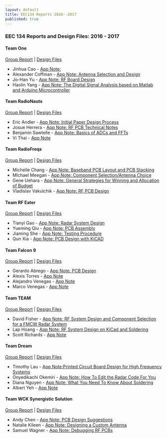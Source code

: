 ```yaml
---
layout: default
title: EEC134 Reports 2016--2017
published: true
---
```

### EEC 134 Reports and Design Files: 2016 - 2017

#### Team One

[Group Report](/education/files/eec134-2016-2017/Team_One/Team_One_Report.pdf) \| [Design Files](/education/files/eec134-2016-2017/Team_One/Team_One_Design_Files.zip)

* Jinhua Cao - [App Note: ](/education/files/eec134-2016-2017/Team_One/AN_Jinhua_Cao.pdf)
* Alexander Coffman - [App Note: Antenna Selection and Design](/education/files/eec134-2016-2017/Team_One/AN_Alex_Coffman.pdf)
* Jo-Han Yu - [App Note: RF Board Design](/education/files/eec134-2016-2017/Team_One/AN_Jo_Han_Yu.pdf)
* Haolin Yang - [App Note: The Digital Signal Analysis based on Matlab and Arduino Microcontroller](/education/files/eec134-2016-2017/Team_One/AN_Haolin_Yang.pdf)

#### Team RadioNauts

[Group Report](/education/files/eec134-2016-2017/Team_RadioNauts/Team_RadioNauts_Report.pdf) \| [Design Files](/education/files/eec134-2016-2017/Team_RadioNauts/Team_RadioNauts_Design_Files.zip)

* Eric Andler - [App Note: Initial Paper Design Process](/education/files/eec134-2016-2017/Team_RadioNauts/AN_Eric_Andler.pdf)
* Josue Herrera - [App Note: RF PCB Technical Notes](/education/files/eec134-2016-2017/Team_RadioNauts/AN_Josue_Herrera.pdf)
* Benjamin Sawtelle - [App Note: Basics of ADCs and FFTs](/education/files/eec134-2016-2017/Team_RadioNauts/AN_Ben_Sawtelle.pdf)
* Vi Thai - [App Note](/education/files/eec134-2016-2017/Team_RadiNauts/AN_Vi_Thai.pdf)

#### Team RadioFreqs

[Group Report](/education/files/eec134-2016-2017/Team_RadioFreqs/Team_RadioFreqs_Report.pdf) \| [Design Files](/education/files/eec134-2016-2017/Team_RadioNauts/Team_RadioFreqs_Design_Files.zip)

* Michelle Chang - [App Note: Baseband PCB Layout and PCB Stacking](/education/files/eec134-2016-2017/Team_RadioFreqs/AN_Michelle_Chang.pdf)
* MIchael Meegan - [App Note: Component Selection/Antenna Choice](education/files/eec134-2016-2017/Team_RadioFreqs/AN_Michael_Meegan.pdf)
* Gene Uehara - [App Note: General Strategies for Winning and Allocation of Budget](/education/files/eec134-2016-2017/Team_RadioFreqs/AN_Gene_Uehara.pdf)
* Vladislav Vakulchik - [App Note: RF PCB Design](/education/files/eec134-2016-2017/Team_RadioFreqs/AN_Vladislav_Vakulchik.pdf)

#### Team RF Eater

[Group Report](/education/files/eec134-2016-2017/Team_RF_Eater/Team_RF_Eater_Report.pdf) \| [Design Files](/education/files/eec134-2016-2017/Team_RF_Eater/Team_RF_Eater_Design_Files.docx)

* Tianyi Gao - [App Note: Radar System Design](/education/files/eec134-2016-2017/Team_RF_Eater/AN_Tianyi_Gao.pdf)
* Yueming Qiu - [App Note: PCB Assembly](/education/files/eec134-2016-2017/Team_RF_Eater/AN_Yueming_Qiu.pdf)
* Jiaming She - [App Note: Testing Procedure](/education/files/eec134-2016-2017/Team_RF_Eater/AN_Jiaming_She.pdf)
* Qun Xia - [App Note: PCB Design with KiCAD](/education/files/eec134-2016-2017/Team_RF_Eater/AN_Qun_Xia.pdf)
 
#### Team Falcon 9

[Group Report](/education/files/eec134-2016-2017/Team_Falcon9/Team_Falcon9_Report.pdf) \| [Design Files](/education/files/eec134-2016-2017/Team_RF_Eater/Team_Falcon9_Design_Files.zip)

* Gerardo Abrego - [App Note: PCB Design](/education/files/eec134-2016-2017/Team_Falcon9/AN_Gerardo_Abrego.pdf)
* Alexis Torres - [App Note](/education/files/eec134-2016-2017/Team_Falcon9/AN_Alexis_Torres.pdf)
* Alejandro Venegas - [App Note](/education/files/eec134-2016-2017/Team_Falcon9/AN_Alejandro_Venegas.pdf)
* Marco Venegas - [App Note](/education/files/eec134-2016-2017/Team_Falcon9/AN_Marco_Venegas.pdf)

#### Team TEAM

[Group Report](/education/files/eec134-2016-2017/Team_TEAM/Team_TEAM_Report.pdf) \| [Design Files](/education/files/eec134-2016-2017/Team_TEAM/Team_TEAM_Design_Files.zip)

* David Fisher - [App Note: RF System Design and Component Selection for a FMCW Radar System](/education/files/eec134-2016-2017/Team_TEAM/AN_David_Fisher.pdf)
* Lap Hoang - [App Note: RF System Design on KiCad and Soldering](/education/files/eec134-2016-2017/Team_TEAM/AN_Lap_Hoang.pdf)
* Scott Richards - [App Note](/education/files/eec134-2016-2017/Team_TEAM/AN_Scott_Richards.pdf)

#### Team Dream

[Group Report](/education/files/eec134-2016-2017/Team_Dream/Team_Dream_Report.pdf) \| [Design Files](/education/files/eec134-2016-2017/Team_Dream/Team_Dream_Design_Files.zip)

* Timothy Lau - [App Note:Printed Circuit Board Design for High Frequency Systems](/education/files/eec134-2016-2017/Team_Dream/AN_Tim_Lau.pdf)
* <i class="fa fa-thumbs-up" aria-hidden="true" style="color:green"></i> Onyedikachi Okemiri - [App Note: How To Edit the Radar Code For You](/education/files/eec134-2016-2017/Team_Dream/AN_Onyedikachi_Okemiri.pdf)
* Diana Nguyen - [App Note: What You Need To Know About Soldering](/education/files/eec134-2016-2017/Team_Dream/AN_Diana_Nguyen.pdf)
* Albert Yeh - [App Note](/education/files/eec134-2016-2017/Team_Dream/AN_Albert_Yeh.pdf)

#### Team WCK Synergistic Solution

[Group Report](/education/files/eec134-2016-2017/Team_Stefan_Joe/Team_WCKSS_Report.pdf) \| [Design Files](/education/files/eec134-2016-2017/Team_Stefan_Joe/Team_WCKSS_Design_Files.zip)

* Andy Chen - [App Note: PCB Design Suggestions](/education/files/eec134-2016-2017/Team_WCKSS/AN_Andy_Chen.pdf)
* Natalie Kileen - [App Note: Designing a Custom Antenna](/education/files/eec134-2016-2017/Team_WCKSS/AN_Natalie_Kileen.pdf)
* Samuel Wagner - [App Note: Debugging RF PCBs](/education/files/eec134-2016-2017/Team_WCKSS/AN_Sam_Wagner.pdf)